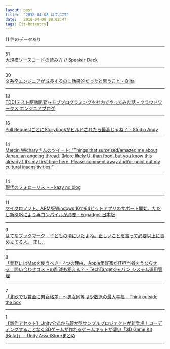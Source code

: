 ```yaml
---
layout: post
title:  "2018-04-08 はてぶIT"
date:   2018-04-08 08:02:47
tags: [it-hotentry]
---
```

11 件のデータあり

<hr><div class="row">
<div class="col-1"><span class="badge badge-pill badge-success h2">51</span></div>
<div class="col-11"><a href='https://speakerdeck.com/sat/da-gui-mo-sosukodofalsedu-mifang' target='_blank'>大規模ソースコードの読み方 // Speaker Deck</a></div>
</div>
<hr>
<div class="row">
<div class="col-1"><span class="badge badge-pill badge-success h2">30</span></div>
<div class="col-11"><a href='https://qiita.com/rintaro-ishikawa/items/fe4566c9f483137f59ac' target='_blank'>文系卒エンジニアが成長するのに効果的だったと思うこと - Qiita</a></div>
</div>
<hr>
<div class="row">
<div class="col-1"><span class="badge badge-pill badge-success h2">18</span></div>
<div class="col-11"><a href='http://engineer.crowdworks.jp/entry/2018/04/06/190000' target='_blank'>TDD(テスト駆動開発)+モブプログラミングを社内でやってみた話 - クラウドワークス エンジニアブログ</a></div>
</div>
<hr>
<div class="row">
<div class="col-1"><span class="badge badge-pill badge-success h2">16</span></div>
<div class="col-11"><a href='http://studio-andy.hatenablog.com/entry/2018/04/08/001436' target='_blank'>Pull RequestごとにStorybookがビルドされたら最高じゃね？ - Studio Andy</a></div>
</div>
<hr>
<div class="row">
<div class="col-1"><span class="badge badge-pill badge-success h2">14</span></div>
<div class="col-11"><a href='http://twitter.com/mwichary/status/958979895882760193' target='_blank'>Marcin Wicharyさんのツイート: "Things that surprised/amazed me about Japan, an ongoing thread. (More likely UI than food, but you know this already.) It’s my first time here. Please comment away and/or point out my cultural insensitivities!"</a></div>
</div>
<hr>
<div class="row">
<div class="col-1"><span class="badge badge-pill badge-success h2">14</span></div>
<div class="col-11"><a href='https://kazy.hatenablog.com/entry/2018/04/07/131519' target='_blank'>現代のフォローリスト - kazy no blog</a></div>
</div>
<hr>
<div class="row">
<div class="col-1"><span class="badge badge-pill badge-success h2">11</span></div>
<div class="col-11"><a href='https://japanese.engadget.com/2018/04/07/arm-windows-10-64-sdk/' target='_blank'>マイクロソフト、ARM版Windows 10で64ビットアプリのサポート開始。ただし新SDKにより再コンパイルが必要 - Engadget 日本版</a></div>
</div>
<hr>
<div class="row">
<div class="col-1"><span class="badge badge-pill badge-success h2">9</span></div>
<div class="col-11"><a href='http://b.hatena.ne.jp/entry/s/anond.hatelabo.jp/20180407065318' target='_blank'>はてなブックマーク - 子どもの頃にいたよね。正しいことを言って必要以上に責め立てる人。 正し..</a></div>
</div>
<hr>
<div class="row">
<div class="col-1"><span class="badge badge-pill badge-success h2">8</span></div>
<div class="col-11"><a href='http://techtarget.itmedia.co.jp/tt/news/1804/05/news03.html' target='_blank'>「業務にはMacを使うべき」4つの理由、Apple愛好家がIT担当者をうならせる：問い合わせコストの削減も狙える？ - TechTargetジャパン システム運用管理</a></div>
</div>
<hr>
<div class="row">
<div class="col-1"><span class="badge badge-pill badge-success h2">7</span></div>
<div class="col-11"><a href='http://totb.hatenablog.com/entry/2018/04/07/092806' target='_blank'>「北欧でも賃金に男女格差」～男女同等は少数派の最大幸福 - Think outside the box</a></div>
</div>
<hr>
<div class="row">
<div class="col-1"><span class="badge badge-pill badge-success h2">1</span></div>
<div class="col-11"><a href='http://www.asset-sale.net/entry/3D_Game_Kit_%5BBeta%5D180407' target='_blank'>【新作アセット】Unity公式から超大型サンプルプロジェクトが新登場！コーディングすることなく3Dゲームが作れるゲームキットが凄い「3D Game Kit [Beta]」 - Unity AssetStoreまとめ</a></div>
</div>
<hr>
